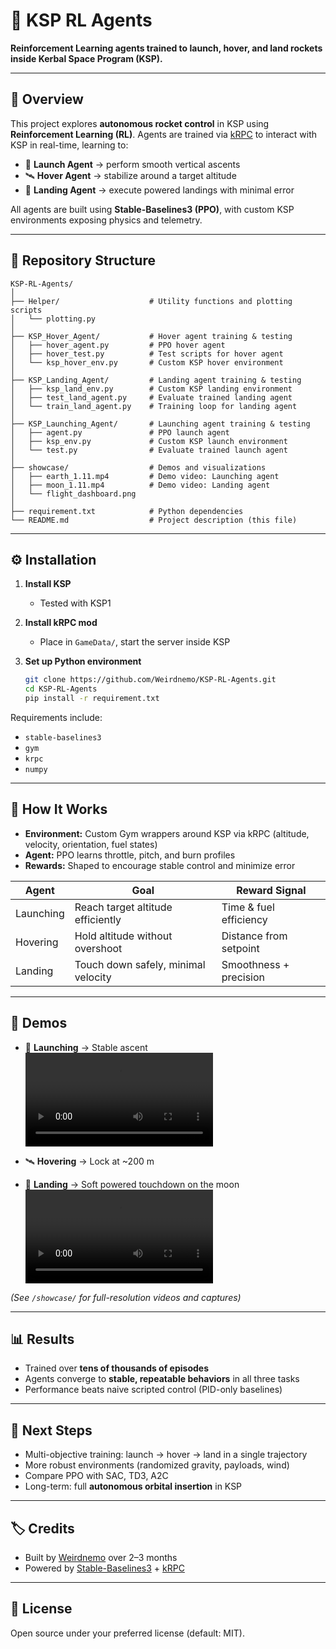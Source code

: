 # 🚀 KSP RL Agents

**Reinforcement Learning agents trained to launch, hover, and land rockets inside Kerbal Space Program (KSP).**

---

## 🌌 Overview

This project explores **autonomous rocket control** in KSP using **Reinforcement Learning (RL)**.
Agents are trained via [kRPC](https://krpc.github.io/krpc/) to interact with KSP in real-time, learning to:

* 🔼 **Launch Agent** → perform smooth vertical ascents
* 🛰 **Hover Agent** → stabilize around a target altitude
* 🔽 **Landing Agent** → execute powered landings with minimal error

All agents are built using **Stable-Baselines3 (PPO)**, with custom KSP environments exposing physics and telemetry.

---

## 📂 Repository Structure

```
KSP-RL-Agents/
│
├── Helper/                    # Utility functions and plotting scripts
│   └── plotting.py
│
├── KSP_Hover_Agent/           # Hover agent training & testing
│   ├── hover_agent.py         # PPO hover agent
│   ├── hover_test.py          # Test scripts for hover agent
│   └── ksp_hover_env.py       # Custom KSP hover environment
│
├── KSP_Landing_Agent/         # Landing agent training & testing
│   ├── ksp_land_env.py        # Custom KSP landing environment
│   ├── test_land_agent.py     # Evaluate trained landing agent
│   └── train_land_agent.py    # Training loop for landing agent
│
├── KSP_Launching_Agent/       # Launching agent training & testing
│   ├── agent.py               # PPO launch agent
│   ├── ksp_env.py             # Custom KSP launch environment
│   └── test.py                # Evaluate trained launch agent
│
├── showcase/                  # Demos and visualizations
│   ├── earth_1.11.mp4         # Demo video: Launching agent
│   ├── moon_1.11.mp4          # Demo video: Landing agent
│   └── flight_dashboard.png
│
├── requirement.txt            # Python dependencies
└── README.md                  # Project description (this file)
```

---

## ⚙️ Installation

1. **Install KSP**

   * Tested with KSP1

2. **Install kRPC mod**

   * Place in `GameData/`, start the server inside KSP

3. **Set up Python environment**

   ```bash
   git clone https://github.com/Weirdnemo/KSP-RL-Agents.git
   cd KSP-RL-Agents
   pip install -r requirement.txt
   ```

Requirements include:

* `stable-baselines3`
* `gym`
* `krpc`
* `numpy`

---

## 🧠 How It Works

* **Environment:** Custom Gym wrappers around KSP via kRPC (altitude, velocity, orientation, fuel states)
* **Agent:** PPO learns throttle, pitch, and burn profiles
* **Rewards:** Shaped to encourage stable control and minimize error

| Agent     | Goal                                | Reward Signal          |
| --------- | ----------------------------------- | ---------------------- |
| Launching | Reach target altitude efficiently   | Time & fuel efficiency |
| Hovering  | Hold altitude without overshoot     | Distance from setpoint |
| Landing   | Touch down safely, minimal velocity | Smoothness + precision |

---

## 🎥 Demos

* 🚀 **Launching** → Stable ascent
  ![Launching Demo](showcase/earth_1.11.mp4)

* 🛰 **Hovering** → Lock at \~200 m

* 🔽 **Landing** → Soft powered touchdown on the moon
  ![Landing Demo](showcase/moon_1.11.mp4)

*(See `/showcase/` for full-resolution videos and captures)*

---

## 📊 Results

* Trained over **tens of thousands of episodes**
* Agents converge to **stable, repeatable behaviors** in all three tasks
* Performance beats naive scripted control (PID-only baselines)

---

## 🔮 Next Steps

* Multi-objective training: launch → hover → land in a single trajectory
* More robust environments (randomized gravity, payloads, wind)
* Compare PPO with SAC, TD3, A2C
* Long-term: full **autonomous orbital insertion** in KSP

---

## 🏷 Credits

* Built by [Weirdnemo](https://github.com/Weirdnemo) over 2–3 months
* Powered by [Stable-Baselines3](https://github.com/DLR-RM/stable-baselines3) + [kRPC](https://krpc.github.io/krpc/)

---

## 📜 License

Open source under your preferred license (default: MIT).
